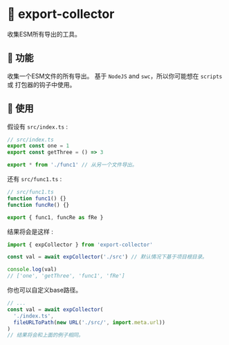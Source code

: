 # :tada: export-collector

收集ESM所有导出的工具。

## :rocket: 功能

收集一个ESM文件的所有导出。
基于 `NodeJS` and `swc`，所以你可能想在 `scripts` 或 打包器的钩子中使用。

## :wrench: 使用

假设有 `src/index.ts` :

```js
// src/index.ts
export const one = 1
export const getThree = () => 3

export * from './func1' // 从另一个文件导出。
```

还有 `src/func1.ts` :

```js
// src/func1.ts
function func1() {}
function funcRe() {}

export { func1, funcRe as fRe }
```

结果将会是这样 :

```js
import { expCollector } from 'export-collector'

const val = await expCollector('./src') // 默认情况下基于项目根目录。

console.log(val)
// ['one', 'getThree', 'func1', 'fRe']
```

你也可以自定义base路径。

```js
// ...
const val = await expCollector(
  './index.ts',
  fileURLToPath(new URL('./src/', import.meta.url))
)
// 结果将会和上面的例子相同。
```
